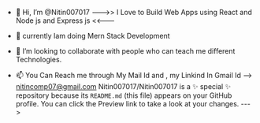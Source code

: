 - 👋 Hi, I’m @Nitin007017
--->> I Love to Build Web Apps using React and Node js and Express js <<---
- 🌱 currently Iam doing Mern Stack Development  
- 💞️ I’m looking to collaborate with people who can teach me different 
      Technologies.

- 📫 You Can Reach me through My Mail Id and , my Linkind In 
  Gmail Id --> nitincomp07@gmail.com
Nitin007017/Nitin007017 is a ✨ special ✨ repository because its `README.md` (this file) appears on your GitHub profile.
You can click the Preview link to take a look at your changes.
--->
